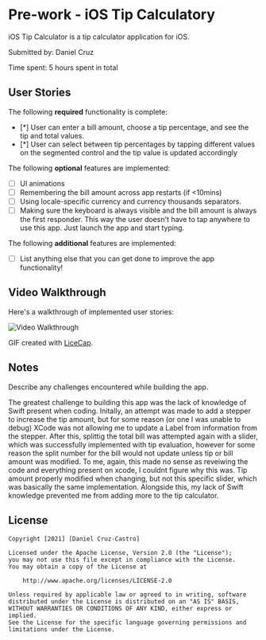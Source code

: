 # Pre-work - iOS Tip Calculatory

iOS Tip Calculator is a tip calculator application for iOS.

Submitted by: Daniel Cruz

Time spent: 5 hours spent in total

## User Stories

The following **required** functionality is complete:

* [*] User can enter a bill amount, choose a tip percentage, and see the tip and total values.
* [*] User can select between tip percentages by tapping different values on the segmented control and the tip value is updated accordingly

The following **optional** features are implemented:

* [ ] UI animations
* [ ] Remembering the bill amount across app restarts (if <10mins)
* [ ] Using locale-specific currency and currency thousands separators.
* [ ] Making sure the keyboard is always visible and the bill amount is always the first responder. This way the user doesn't have to tap anywhere to use this app. Just launch the app and start typing.

The following **additional** features are implemented:

- [ ] List anything else that you can get done to improve the app functionality!

## Video Walkthrough

Here's a walkthrough of implemented user stories:

<img src='http://i.imgur.com/link/to/your/gif/file.gif' title='Video Walkthrough' width='' alt='Video Walkthrough' />

GIF created with [LiceCap](http://www.cockos.com/licecap/).

## Notes

Describe any challenges encountered while building the app.

The greatest challenge to building this app was the lack of knowledge of Swift present when coding. Initally, an attempt was made to
add a stepper to increase the tip amount, but for some reason (or one I was unable to debug) XCode was not allowing me to update a Label
from information from the stepper. After this, splittig the total bill was attempted again with a slider, which was successfully
implemented with tip evaluation, however for some reason the split number for the bill would not update unless tip or bill amount was modified. To me, again, this made no sense as reveiwing the code and everything present on xcode, I couldnt figure why this was. Tip amount properly modified when changing, but not this specific slider, which was basically the same implementation. Alongside this, my lack of Swift knowledge prevented me from adding more to the tip calculator.  

## License

    Copyright [2021] [Daniel Cruz-Castro]

    Licensed under the Apache License, Version 2.0 (the "License");
    you may not use this file except in compliance with the License.
    You may obtain a copy of the License at

        http://www.apache.org/licenses/LICENSE-2.0

    Unless required by applicable law or agreed to in writing, software
    distributed under the License is distributed on an "AS IS" BASIS,
    WITHOUT WARRANTIES OR CONDITIONS OF ANY KIND, either express or implied.
    See the License for the specific language governing permissions and
    limitations under the License.
